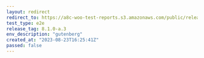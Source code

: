 ```yaml
---
layout: redirect
redirect_to: https://a8c-woo-test-reports.s3.amazonaws.com/public/release/8.1.0-a.3/gutenberg/e2e/index.html
test_type: e2e
release_tag: 8.1.0-a.3
env_description: "gutenberg"
created_at: "2023-08-23T16:25:41Z"
passed: false
---
```

